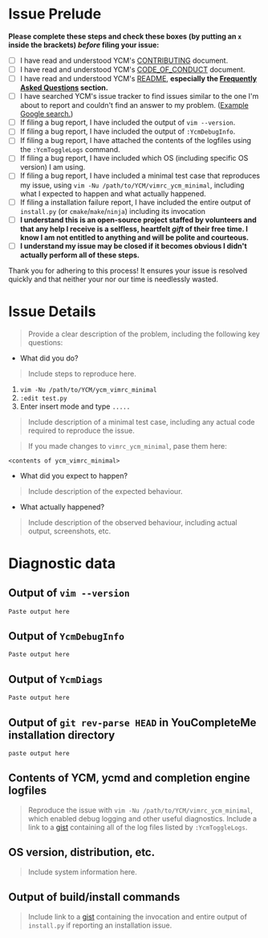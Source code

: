 # Issue Prelude

**Please complete these steps and check these boxes (by putting an `x` inside
the brackets) _before_ filing your issue:**

- [ ] I have read and understood YCM's [CONTRIBUTING][cont] document.
- [ ] I have read and understood YCM's [CODE_OF_CONDUCT][code] document.
- [ ] I have read and understood YCM's [README][readme], **especially the
  [Frequently Asked Questions][faq] section.**
- [ ] I have searched YCM's issue tracker to find issues similar to the one I'm
  about to report and couldn't find an answer to my problem. ([Example Google
  search.][search])
- [ ] If filing a bug report, I have included the output of `vim --version`.
- [ ] If filing a bug report, I have included the output of `:YcmDebugInfo`.
- [ ] If filing a bug report, I have attached the contents of the logfiles using
  the `:YcmToggleLogs` command.
- [ ] If filing a bug report, I have included which OS (including specific OS
  version) I am using.
- [ ] If filing a bug report, I have included a minimal test case that reproduces
  my issue, using `vim -Nu /path/to/YCM/vimrc_ycm_minimal`, including what I
  expected to happen and what actually happened.
- [ ] If filing a installation failure report, I have included the entire output
  of `install.py` (or `cmake`/`make`/`ninja`) including its invocation
- [ ] **I understand this is an open-source project staffed by volunteers and
  that any help I receive is a selfless, heartfelt _gift_ of their free time. I
  know I am not entitled to anything and will be polite and courteous.**
- [ ] **I understand my issue may be closed if it becomes obvious I didn't
  actually perform all of these steps.**

Thank you for adhering to this process! It ensures your issue is resolved
quickly and that neither your nor our time is needlessly wasted.

# Issue Details

> Provide a clear description of the problem, including the following key
> questions:

* What did you do?

> Include steps to reproduce here.

1. `vim -Nu /path/to/YCM/ycm_vimrc_minimal`
2. `:edit test.py`
3. Enter insert mode and type `.....`

> Include description of a minimal test case, including any actual code required
> to reproduce the issue.

> If you made changes to `vimrc_ycm_minimal`, pase them here:

```
<contents of ycm_vimrc_minimal>
```

* What did you expect to happen?

> Include description of the expected behaviour.

* What actually happened?

> Include description of the observed behaviour, including actual output,
> screenshots, etc.

# Diagnostic data

## Output of `vim --version`

```
Paste output here
```

## Output of `YcmDebugInfo`

```
Paste output here
```

## Output of `YcmDiags`

```
Paste output here
```

## Output of `git rev-parse HEAD` in YouCompleteMe installation directory

```
paste output here
```

## Contents of YCM, ycmd and completion engine logfiles

> Reproduce the issue with `vim -Nu /path/to/YCM/vimrc_ycm_minimal`, which
> enabled debug logging and other useful diagnostics.  Include a link to a
> [gist][] containing all of the log files listed by `:YcmToggleLogs`.

## OS version, distribution, etc.

> Include system information here.

## Output of build/install commands

> Include link to a [gist][] containing the invocation and entire output of
> `install.py` if reporting an installation issue.

[cont]: https://github.com/ycm-core/YouCompleteMe/blob/master/CONTRIBUTING.md
[code]: https://github.com/ycm-core/YouCompleteMe/blob/master/CODE_OF_CONDUCT.md
[readme]: https://github.com/ycm-core/YouCompleteMe/blob/master/README.md
[faq]: https://github.com/ycm-core/YouCompleteMe/wiki/FAQ
[search]: https://www.google.com/search?q=site%3Ahttps%3A%2F%2Fgithub.com%2Fycm-core%2FYouCompleteMe%2Fissues%20python%20mac
[gist]: https://gist.github.com/
